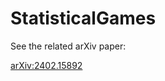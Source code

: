 # StatisticalGames

See the related arXiv paper:

[arXiv:2402.15892](https://arxiv.org/abs/2402.15892)